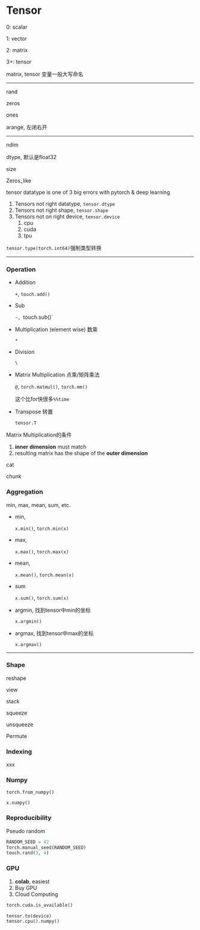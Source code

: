 # Tensor

0: scalar

1: vector

2: matrix

3+: tensor

matrix, tensor 变量一般大写命名

---

rand

zeros

ones

arange, 左闭右开

---

ndim

dtype, 默认是float32

size

Zeros_like

tensor datatype is one of 3 big errors with pytorch & deep learning

1. Tensors not right datatype, `tensor.dtype`
2. Tensors not right shape, `tensor.shape`
3. Tensors not on right device, `tensor.device`
   1. cpu
   2. cuda
   3. tpu

`tensor.type(torch.int64)`强制类型转换

---

### Operation

- Addition

  `+`, `touch.add()`

- Sub

  `-, `touch.sub()`

- Multiplication (element wise) 数乘

  `*`

- Division

  `\`

- Matrix Multiplication 点乘/矩阵乘法

  `@`, `torch.matmul()`, `torch.mm()`

  这个比for快很多`%%time`

- Transpose 转置

  `tensor.T`

Matrix Multiplication的条件

1. **inner dimension** must match
2. resulting matrix has the shape of the **outer dimension**

cat

chunk

### Aggregation

min, max, mean, sum, etc.

- min, 

  `x.min()`, `torch.min(x)`

- max, 

  `x.max()`, `torch.max(x)`

- mean, 

  `x.mean()`, `torch.mean(x)`

- sum

  `x.sum()`, `torch.sum(x)`

- argmin, 找到tensor中min的坐标

  `x.argmin()`

- argmax, 找到tensor中max的坐标

  `x.argmax()`

---

### Shape

reshape

view

stack

squeeze

unsqueeze

Permute

### Indexing

xxx

### Numpy

`torch.from_numpy()`

`x.numpy()`

### Reproducibility

Pseudo random

```python
RANDOM_SEED = 42
Torch.manual_seed(RANDOM_SEED)
touch.rand(3, 4)
```

### GPU

1. **colab**, easiest
2. Buy GPU
3. Cloud Computing

```python
torch.cuda.is_available()

tensor.to(device)
tensor.cpu().numpy()
```

